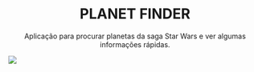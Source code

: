 
  <h1 align='center'>PLANET FINDER</h1>
  <p align='center'>Aplicação para procurar planetas da saga Star Wars e ver algumas informações rápidas.</p>
  
  ![](https://media3.giphy.com/media/J5eV9ZRqAOrUROepmp/giphy.gif)
